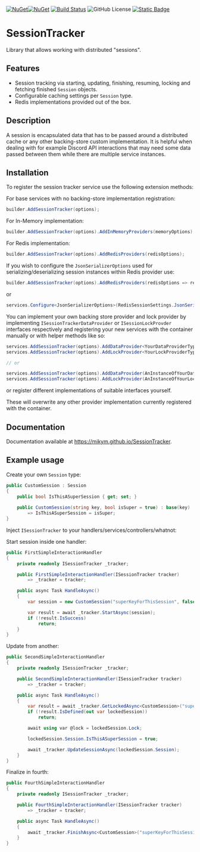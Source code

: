 [![NuGet](https://img.shields.io/nuget/v/SessionTracker)](https://www.nuget.org/packages/SessionTracker)[![NuGet](https://img.shields.io/nuget/dt/SessionTracker
)](https://www.nuget.org/packages/SessionTracker)
[![Build Status](https://github.com/MikyM/SessionTracker/actions/workflows/release.yml/badge.svg)](https://github.com/MikyM/SessionTracker/actions)
![GitHub License](https://img.shields.io/github/license/MikyM/SessionTracker)
[![Static Badge](https://img.shields.io/badge/Documentation-SessionTracker-Green)](https://mikym.github.io/SessionTracker)


# SessionTracker

Library that allows working with distributed "sessions".

## Features

- Session tracking via starting, updating, finishing, resuming, locking and fetching finished `Session` objects.
- Configurable caching settings per `Session` type.
- Redis implementations provided out of the box.

## Description

A session is encapsulated data that has to be passed around a distributed cache or any other backing-store custom implementation. It is helpful when dealing with for example Discord API interactions that may need some data passed between them while there are multiple service instances.

## Installation

To register the session tracker service use the following extension methods:

For base services with no backing-store implementation registration:
```csharp
builder.AddSessionTracker(options);
```

For In-Memory implementation:
```csharp
builder.AddSessionTracker(options).AddInMemoryProviders(memoryOptions);
```

For Redis implementation:
```csharp
builder.AddSessionTracker(options).AddRedisProviders(redisOptions);
```
If you wish to configure the `JsonSerializerOptions` used for serializing/deserializing session instances within Redis provider use:
```csharp
builder.AddSessionTracker(options).AddRedisProviders(redisOptions => redisOptions.JsonSerializerConfiguration = ...);
```
or
```csharp
services.Configure<JsonSerializerOptions>(RedisSessionSettings.JsonSerializerName, yourOptions);
```


You can implement your own backing store provider and lock provider by implementing `ISessionTrackerDataProvider` or `ISessionLockProvder` interfaces respectively and registering your new services with the container manually or with helper methods like so:
```csharp
services.AddSessionTracker(options).AddDataProvider<YourDataProviderType>();
services.AddSessionTracker(options).AddLockProvider<YourLockProviderType>();

// or 

services.AddSessionTracker(options).AddDataProvider(AnInstanceOfYourDataProvider);
services.AddSessionTracker(options).AddLockProvider(AnInstanceOfYourLockProvider);
```
or register different implementations of suitable interfaces yourself.

These will overwrite any other provider implementation currently registered with the container.

## Documentation

Documentation available at https://mikym.github.io/SessionTracker.

## Example usage

Create your own `Session` type:
```csharp
public CustomSession : Session
{
    public bool IsThisASuperSession { get; set; }
    
    public CustomSession(string key, bool isSuper = true) : base(key)
        => IsThisASuperSession = isSuper;
}
```

Inject `ISessionTracker` to your handlers/services/controllers/whatnot:

Start session inside one handler:
```csharp
public FirstSimpleInteractionHandler
{
    private readonly ISessionTracker _tracker;

    public FirstSimpleInteractionHandler(ISessionTracker tracker)
        => _tracker = tracker;

    public async Task HandleAsync()
    {
        var session = new CustomSession("superKeyForThisSession", false);

        var result = await _tracker.StartAsync(session);
        if (!result.IsSuccess)
            return;
    }
}
```

Update from another:
```csharp
public SecondSimpleInteractionHandler
{
    private readonly ISessionTracker _tracker;

    public SecondSimpleInteractionHandler(ISessionTracker tracker)
        => _tracker = tracker;

    public async Task HandleAsync()
    {
        var result = await _tracker.GetLockedAsync<CustomSession>("superKeyForThisSession");
        if (!result.IsDefined(out var lockedSession))
            return;

        await using var @lock = lockedSession.Lock;

        lockedSession.Session.IsThisASuperSession = true;

        await _tracker.UpdateSessionAsync(lockedSession.Session);
    }
}
```

Finalize in fourth:
```csharp
public FourthSimpleInteractionHandler
{
    private readonly ISessionTracker _tracker;

    public FourthSimpleInteractionHandler(ISessionTracker tracker)
        => _tracker = tracker;

    public async Task HandleAsync()
    {
        await _tracker.FinishAsync<CustomSession>("superKeyForThisSession");
    }
}
```
